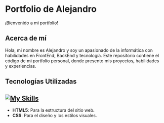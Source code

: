 # Portfolio de Alejandro

¡Bienvenido a mi portfolio!

## Acerca de mí

Hola, mi nombre es Alejandro y soy un apasionado de la informática con habilidades en FrontEnd, BackEnd y tecnología. Este repositorio contiene el código de mi portfolio personal, donde presento mis proyectos, habilidades y experiencias.

## Tecnologías Utilizadas

[![My Skills](https://skillicons.dev/icons?i=html,css)](https://skillicons.dev)
---

- **HTML5**: Para la estructura del sitio web.
- **CSS**: Para el diseño y los estilos visuales.
